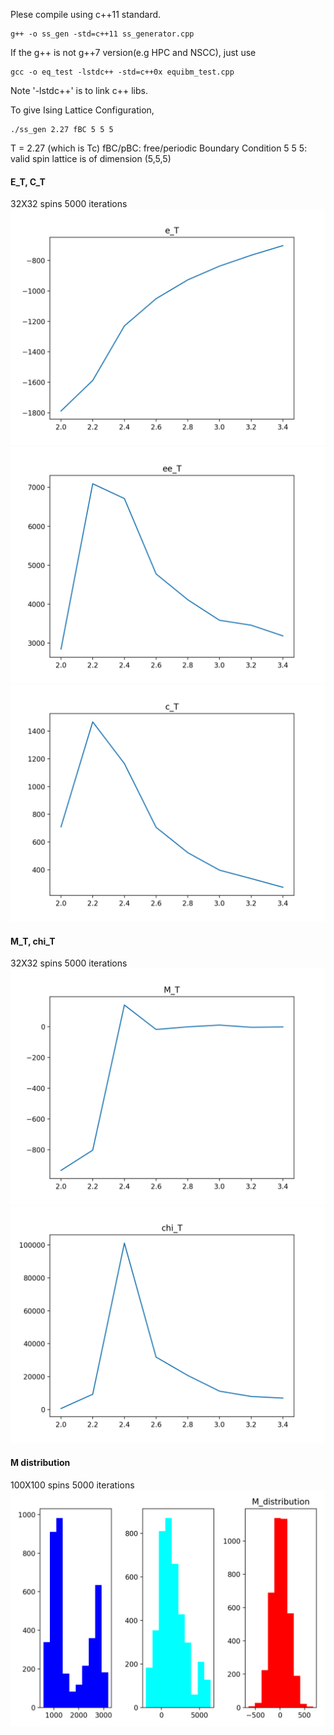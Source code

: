 Plese compile using c++11 standard.

```
g++ -o ss_gen -std=c++11 ss_generator.cpp
```

If the g++ is not g++7 version(e.g HPC and NSCC), just use
```
gcc -o eq_test -lstdc++ -std=c++0x equibm_test.cpp
```
Note '-lstdc++' is to link c++ libs.

To give Ising Lattice Configuration,
```
./ss_gen 2.27 fBC 5 5 5
```
T = 2.27 (which is Tc)
fBC/pBC: free/periodic Boundary Condition
5 5 5: valid spin lattice is of dimension (5,5,5)


#### E_T, C_T
32X32 spins
5000 iterations
![](imgs/e_T.png)
![](imgs/ee_T.png)
![](imgs/c_T.png)

#### M_T, chi_T
32X32 spins
5000 iterations
![](imgs/m_T.png)
![](imgs/chi_T.png)

#### M distribution
100X100 spins
5000 iterations
![](imgs/M_distribution.png)

